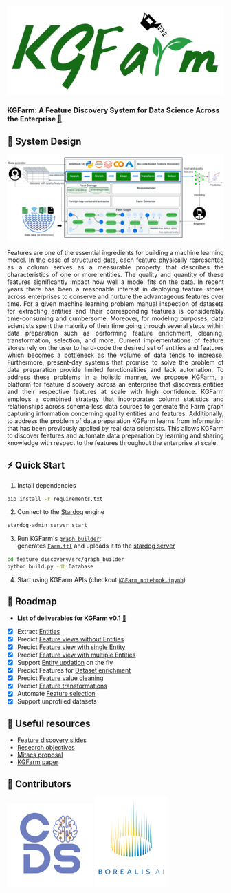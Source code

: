 <p align="center">
    <a href="https://www.mitacs.ca/en/projects/feature-discovery-system-data-science-across-enterprise">
      <img src="docs/graphics/KGFarm_logo.svg" width="550">
    </a>
</p>

### <b>KGFarm: A Feature Discovery System for Data Science Across the Enterprise</b> [🔗](https://www.overleaf.com/read/fwcvhtrxcqbh)
## 📐 System Design
![design](docs/graphics/KGFarm%20architecture.jpeg)


<p align="justify">
Features are one of the essential ingredients for building a machine learning model. In the case of structured data, each feature
physically represented as a column serves as a measurable property that describes the characteristics of one or more entities. The
quality and quantity of these features significantly impact how
well a model fits on the data. In recent years there has been a reasonable interest in deploying feature stores across enterprises to
conserve and nurture the advantageous features over time. For a
given machine learning problem manual inspection of datasets for
extracting entities and their corresponding features is considerably
time-consuming and cumbersome. Moreover, for modeling purposes, data scientists spent the majority of their time going through
several steps within data preparation such as performing feature
enrichment, cleaning, transformation, selection, and more. Current
implementations of feature stores rely on the user to hard-code
the desired set of entities and features which becomes a bottleneck
as the volume of data tends to increase. Furthermore, present-day
systems that promise to solve the problem of data preparation provide limited functionalities and lack automation. To address these
problems in a holistic manner, we propose KGFarm, a platform for
feature discovery across an enterprise that discovers entities and
their respective features at scale with high confidence. KGFarm
employs a combined strategy that incorporates column statistics
and relationships across schema-less data sources to generate the
Farm graph capturing information concerning quality entities and
features. Additionally, to address the problem of data preparation
KGFarm learns from information that has been previously applied
by real data scientists. This allows KGFarm to discover features
and automate data preparation by learning and sharing knowledge
with respect to the features throughout the enterprise at scale.</p>

## ⚡ Quick Start
1. Install dependencies
```bash
pip install -r requirements.txt
```
2. Connect to the [Stardog](https://www.stardog.com/) engine
```bash
stardog-admin server start
```
3. Run KGFarm's [<code>graph_builder</code>](feature_discovery/src/graph_builder/build.py):<br/>
generates [<code>Farm.ttl</code>](feature_discovery/src/graph_builder/Farm.ttl) and uploads it to the [stardog server](https://cloud.stardog.com/)

```bash
cd feature_discovery/src/graph_builder
python build.py -db Database
```
4. Start using KGFarm APIs (checkout [<code>KGFarm_notebook.ipynb</code>](KGFarm_notebook.ipynb))

## 🚧 Roadmap
- <b>List of deliverables for KGFarm v0.1</b> [🔗](https://docs.google.com/document/d/1wy0ZrcUx_d_HeQoy6WMa74KXf9hvv19DTN2wTY5xkOc/edit?usp=sharing)
* [X] Extract [Entities]() 
* [X] Predict [Feature views without Entities]()
* [X] Predict [Feature view with single Entity]()
* [X] Predict [Feature view with multiple Entities]()
* [X] Support [Entity updation]() on the fly
* [X] Predict Features for [Dataset enrichment]()
* [X] Predict [Feature value cleaning]()
* [X] Predict [Feature transformations]()
* [X] Automate [Feature selection]()
* [X] Support unprofiled datasets

## 📗 Useful resources
- [Feature discovery slides](https://docs.google.com/presentation/d/14JigzSty4pwJaTXSNbo-SYZBcSaTqanlC4ETbGJVbTU/edit?usp=sharing)
- [Research objectives](https://docs.google.com/document/d/1M_iWqk0YUscxXPl3UKJ0m83NAXdVOhVbUXnbKry4dSQ/edit?usp=sharing)
- [Mitacs proposal](https://docs.google.com/document/d/1fWrp-IS9ZkKcOavcGDTr3cYx05xQag-H-PuFApZn1AY/edit?usp=sharing)
- [KGFarm paper](https://www.overleaf.com/read/fwcvhtrxcqbh)

## 🦾 Contributors
<p float="left">
 
  <img src="docs/graphics/CoDS.png" width="200"/> 

  <img src="docs/graphics/borealisAI.png" width="170"/>
</p>
